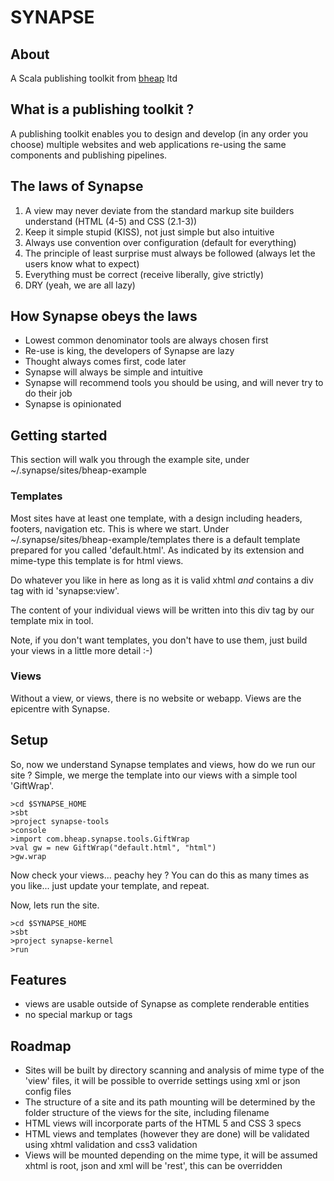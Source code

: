 # SYNAPSE

## About

A Scala publishing toolkit from [bheap](http://www.bheap.co.uk) ltd

## What is a publishing toolkit ?

A publishing toolkit enables you to design and develop (in any order you choose) multiple websites and web applications re-using the same components and publishing pipelines.

## The laws of Synapse

1. A view may never deviate from the standard markup site builders understand (HTML (4-5) and CSS (2.1-3))
2. Keep it simple stupid (KISS), not just simple but also intuitive
3. Always use convention over configuration (default for everything)
4. The principle of least surprise must always be followed (always let the users know what to expect)
5. Everything must be correct (receive liberally, give strictly)
6. DRY (yeah, we are all lazy)

## How Synapse obeys the laws

- Lowest common denominator tools are always chosen first
- Re-use is king, the developers of Synapse are lazy
- Thought always comes first, code later
- Synapse will always be simple and intuitive
- Synapse will recommend tools you should be using, and will never try to do their job
- Synapse is opinionated

## Getting started

This section will walk you through the example site, under ~/.synapse/sites/bheap-example

### Templates

Most sites have at least one template, with a design including headers, footers, navigation etc.  This is where we start.  Under ~/.synapse/sites/bheap-example/templates there is a default template prepared for you called 'default.html'.  As indicated by its extension and mime-type this template is for html views.

Do whatever you like in here as long as it is valid xhtml *and* contains a div tag with id 'synapse:view'.

The content of your individual views will be written into this div tag by our template mix in tool.

Note, if you don't want templates, you don't have to use them, just build your views in a little more detail :-)

### Views

Without a view, or views, there is no website or webapp.  Views are the epicentre with Synapse.

## Setup

So, now we understand Synapse templates and views, how do we run our site ?  Simple, we merge the template into our views with a simple tool 'GiftWrap'.

    >cd $SYNAPSE_HOME
    >sbt
    >project synapse-tools
    >console
    >import com.bheap.synapse.tools.GiftWrap
    >val gw = new GiftWrap("default.html", "html")
    >gw.wrap

Now check your views... peachy hey ?  You can do this as many times as you like... just update your template, and repeat.

Now, lets run the site.

    >cd $SYNAPSE_HOME
    >sbt
    >project synapse-kernel
    >run

## Features

- views are usable outside of Synapse as complete renderable entities
- no special markup or tags

## Roadmap

- Sites will be built by directory scanning and analysis of mime type of the 'view' files, it will be possible to override settings using xml or json config files
- The structure of a site and its path mounting will be determined by the folder structure of the views for the site, including filename
- HTML views will incorporate parts of the HTML 5 and CSS 3 specs
- HTML views and templates (however they are done) will be validated using xhtml validation and css3 validation
- Views will be mounted depending on the mime type, it will be assumed xhtml is root, json and xml will be 'rest', this can be overridden
